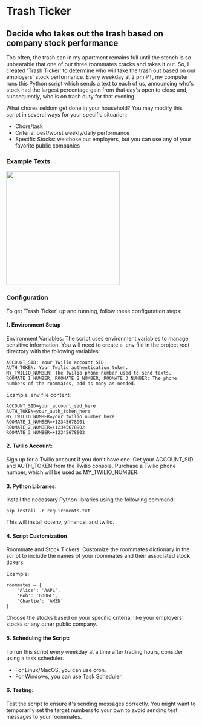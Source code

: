 # Trash Ticker
## Decide who takes out the trash based on company stock performance

Too often, the trash can in my apartment remains full until the stench is so unbearable that one of our three roommates cracks and takes it out. So, I created 'Trash Ticker' to determine who will take the trash out based on our employers' stock performance. Every weekday at 2 pm PT, my computer runs this Python script which sends a text to each of us, announcing who's stock had the largest percentage gain from that day's open to close and, subsequently, who is on trash duty for that evening.

What chores seldom get done in your household? You may modify this script in several ways for your specific situarion: 
* Chore/task
* Criteria: best/worst weekly/daily performance
* Specific Stocks: we chose our employers, but you can use any of your favorite public companies
 
### Example Texts
<img src="https://github.com/Shaan-Ahuja/Trash-Ticker/assets/82416480/b762b58e-882f-47f1-99b2-979c7ded784a" width="300">


### Configuration
To get 'Trash Ticker' up and running, follow these configuration steps:

#### 1. Environment Setup
Environment Variables:
The script uses environment variables to manage sensitive information. You will need to create a .env file in the project root directory with the following variables:

```
ACCOUNT_SID: Your Twilio account SID.
AUTH_TOKEN: Your Twilio authentication token.
MY_TWILIO_NUMBER: The Twilio phone number used to send texts.
ROOMATE_1_NUMBER, ROOMATE_2_NUMBER, ROOMATE_3_NUMBER: The phone numbers of the roommates, add as many as needed.
```

Example .env file content:
```
ACCOUNT_SID=your_account_sid_here
AUTH_TOKEN=your_auth_token_here
MY_TWILIO_NUMBER=your_twilio_number_here
ROOMATE_1_NUMBER=+12345678901
ROOMATE_2_NUMBER=+12345678902
ROOMATE_3_NUMBER=+12345678903
```

#### 2. Twilio Account:

Sign up for a Twilio account if you don't have one.
Get your ACCOUNT_SID and AUTH_TOKEN from the Twilio console.
Purchase a Twilio phone number, which will be used as MY_TWILIO_NUMBER.


#### 3. Python Libraries:
Install the necessary Python libraries using the following command:

```
pip install -r requirements.txt
```
This will install dotenv, yfinance, and twilio.


#### 4. Script Customization
Roommate and Stock Tickers:
Customize the roommates dictionary in the script to include the names of your roommates and their associated stock tickers.

Example:
```
roommates = {
    'Alice': 'AAPL',
    'Bob': 'GOOGL',
    'Charlie': 'AMZN'
}
```
Choose the stocks based on your specific criteria, like your employers' stocks or any other public company.

#### 5. Scheduling the Script:
To run this script every weekday at a time after trading hours, consider using a task scheduler.

* For Linux/MacOS, you can use cron.
* For Windows, you can use Task Scheduler.
  
#### 6. Testing:
Test the script to ensure it's sending messages correctly. You might want to temporarily set the target numbers to your own to avoid sending test messages to your roommates.

